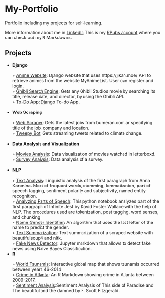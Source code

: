 # My-Portfolio
Portfolio including my projects for self-learning.

More information about me in <a href="https://www.linkedin.com/in/micaela-gimenez-2135a112b/">LinkedIn</a>
This is my <a href="https://rpubs.com/micaelagimenez">RPubs account</a> where you can check out my R Markdowns.

## Projects
 <ul>
 <li><b>Django</b></li><br>
    ◦ <a href="https://github.com/micaelagimenez/animesearch">Anime Website</a>: Django website that uses https://jikan.moe/ API to retrieve animes from the website MyAnimeList. User can register and login. 
 <br>
    ◦ <a href="https://github.com/micaelagimenez/ghiblimovs">Ghibli Search Engine</a>: Gets any Ghibli Studios movie by searching its title, release date, and director, by using the Ghibli API. 
 <br>
  ◦ <a href="https://github.com/micaelagimenez/todoapp">To-Do App</a>: Django To-do App.
 <br>
  <br>
 <li><b>Web Scraping</b></li>
 <br>
      ◦ <a href="https://github.com/micaelagimenez/webscraper1">Web Scraper</a>: Gets the latest jobs from bumeran.com.ar specifying title of the job, company and location.
      <br>
      ◦ <a href="https://github.com/micaelagimenez/tweepybot">Tweepy Bot</a>: Gets streaming tweets related to climate change.
    <br> 
 <br>
<li><b>Data Analysis and Visualization</b></li>
 <br>
      ◦ <a href="https://github.com/micaelagimenez/movies-analysis">Movies Analysis</a>: Data visualization of movies watched in letterboxd.
      <br>
      ◦ <a href="https://github.com/micaelagimenez/surveyanalysis">Survey Analysis</a>: Data analysis of a survey.
      <br>

 <br>
 <li><b>NLP</b></li>
 <br>
      ◦ <a href="https://github.com/micaelagimenez/textanalysis">Text Analysis</a>: Linguistic analysis of the first paragraph from Anna Karenina. Most of frequent words, stemming, lemmatization, part of speech tagging, sentiment polarity and subjectivity, named entity recognition.
 
 <br>
      ◦ <a href="https://github.com/micaelagimenez/postagging">Analyzing Parts of Speech</a>: This python notebook analyzes part of the first paragraph of Infinite Jest by David Foster Wallace with the help of NLP. The procedures used are tokenization, post tagging, word senses, and chunking.
   
 <br>
     ◦ <a href="https://github.com/micaelagimenez/genderidentifier">Name Gender Identifier</a>: An algorithm that uses the last letter of the name to predict the gender.
 
 <br>
     ◦ <a href="https://github.com/micaelagimenez/text_summarization">Text Summarization</a>: Text summarization of a scraped website with beautifulsoup4 and nltk.
  <br>
     ◦ <a href="https://github.com/micaelagimenez/fakenewsdetector">Fake News Detector</a>: Jupyter markdown that allows to detect fake news using Naive Bayes Classification.
  <br>
 <li><b>R</b></li>
 <br>
      ◦ <a href="https://github.com/micaelagimenez/World-Tsunamis">World Tsunamis</a>: Interactive global map that shows tsunamis occurred between years 46-2014</dd>
      <br>
      ◦ <a href="https://github.com/micaelagimenez/CrimeinAtlanta">Crime in Atlanta</a>: An R Markdown showing crime in Atlanta between 2009-2017.</dd>
      <br>
      ◦ <a href="https://github.com/micaelagimenez/sentimentanalysis">Sentiment Analysis</a>:Sentiment Analysis of This side of Paradise and The beautiful and the damned by F. Scott Fitzgerald.</dd>
      <br>
</ul>
